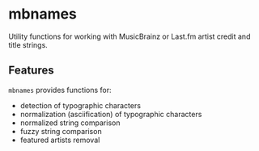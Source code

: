 # mbnames

Utility functions for working with MusicBrainz or Last.fm artist credit
and title strings.

## Features

`mbnames` provides functions for:

* detection of typographic characters
* normalization (asciification) of typographic characters
* normalized string comparison
* fuzzy string comparison
* featured artists removal
